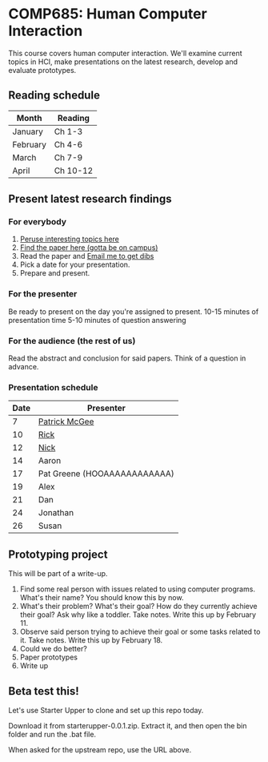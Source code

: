 COMP685: Human Computer Interaction
===================================

This course covers human computer interaction. We'll examine current topics in HCI, make presentations on the latest research, develop and evaluate prototypes.

Reading schedule
----------------

Month    | Reading
-------- | --------
January  | Ch 1-3
February | Ch 4-6
March    | Ch 7-9
April    | Ch 10-12

Present latest research findings
--------------------------------

### For everybody

1. [Peruse interesting topics here](http://chi2013.acm.org/program/by-day/)
2. [Find the paper here (gotta be on campus)](http://dl.acm.org/)
3. Read the paper and [Email me to get dibs](lawrancej@wit.edu)
4. Pick a date for your presentation.
5. Prepare and present.

### For the presenter

Be ready to present on the day you're assigned to present.
10-15 minutes of presentation time
5-10 minutes of question answering

### For the audience (the rest of us)

Read the abstract and conclusion for said papers.
Think of a question in advance.

### Presentation schedule

Date | Presenter
---- | ----------
7    | [Patrick McGee](http://people.csail.mit.edu/erinsol/papers/uist09.pdf)
10    | [Rick](http://www.stefaniemueller.org//wp-content/themes/f8-lite/images/laserorigami/2013-chi-mueller-kruck-baudisch-laserorigami.pdf)
12   | [Nick](http://dl.acm.org/citation.cfm?doid=2470654.2466135)
14   | Aaron
17   | Pat Greene (HOOAAAAAAAAAAAA)
19   | Alex
21   | Dan
24   | Jonathan
26   | Susan

Prototyping project
-------------------

This will be part of a write-up.

1. Find some real person with issues related to using computer programs. What's their name? You should know this by now.
2. What's their problem? What's their goal? How do they currently achieve their goal? Ask why like a toddler. Take notes. Write this up by February 11.
3. Observe said person trying to achieve their goal or some tasks related to it. Take notes. Write this up by February 18.
4. Could we do better?
5. Paper prototypes
6. Write up

Beta test this!
---------------
Let's use Starter Upper to clone and set up this repo today.

Download it from starterupper-0.0.1.zip.
Extract it, and then open the bin folder and run the .bat file.

When asked for the upstream repo, use the URL above.
